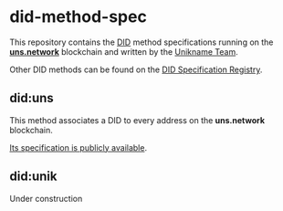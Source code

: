 # did-method-spec

This repository contains the [DID](https://www.w3.org/TR/did-core/) method specifications running on the [**uns.network**](https://docs.uns.network/) blockchain and written by the [Unikname Team](https://www.unikname.com/en/about-team/).

Other DID methods can be found on the [DID Specification Registry](https://w3c.github.io/did-spec-registries/#did-methods).

## did:uns

This method associates a DID to every address on the **uns.network** blockchain.

[Its specification is publicly available](did-uns/UNS-DID-Specification.md).

## did:unik

Under construction

